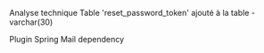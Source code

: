 Analyse technique 
Table
'reset_password_token' ajouté à la table - varchar(30)

Plugin
Spring Mail dependency